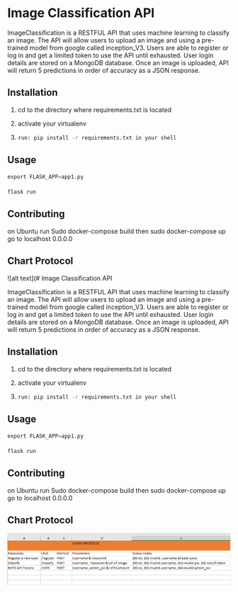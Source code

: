 # Image Classification API

ImageClassification is a RESTFUL API that uses machine learning to classify an image. The API will allow users to upload an image and using a pre-trained model from google called inception_V3. Users are able to register or log in and get a limited token to use the API until exhausted. User login details are stored on a MongoDB database. Once an image is uploaded, API will return 5 predictions in order of accuracy as a JSON response.  

## Installation

1. cd to the directory where requirements.txt is located
2. activate your virtualenv

3. ```bash
   run: pip install -r requirements.txt in your shell
   ```

## Usage

```python
export FLASK_APP=app1.py

flask run
```

## Contributing
on Ubuntu run Sudo docker-compose build then sudo docker-compose up go to localhost 0.0.0.0

## Chart Protocol
![alt text](# Image Classification API

ImageClassification is a RESTFUL API that uses machine learning to classify an image. The API will allow users to upload an image and using a pre-trained model from google called inception_V3. Users are able to register or log in and get a limited token to use the API until exhausted. User login details are stored on a MongoDB database. Once an image is uploaded, API will return 5 predictions in order of accuracy as a JSON response.  

## Installation

1. cd to the directory where requirements.txt is located
2. activate your virtualenv

3. ```bash
   run: pip install -r requirements.txt in your shell
   ```

## Usage

```python
export FLASK_APP=app1.py

flask run
```

## Contributing
on Ubuntu run Sudo docker-compose build then sudo docker-compose up go to localhost 0.0.0.0

## Chart Protocol
![alt text](https://github.com/MichaelAdekola/ImageClassification/blob/main/Chart%20Protocol.PNG)

